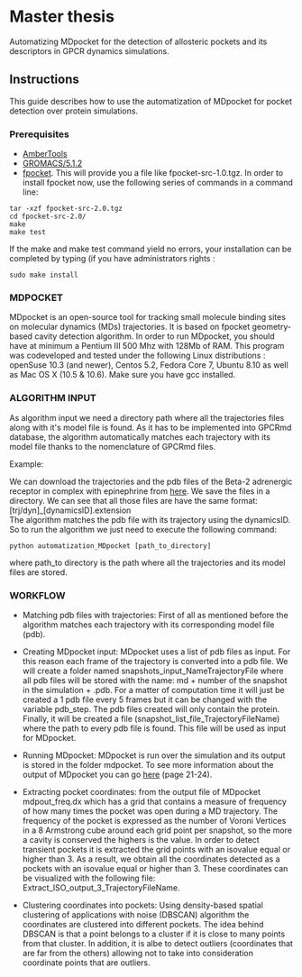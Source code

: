 # Master thesis

Automatizing MDpocket for the detection of allosteric pockets and its descriptors in GPCR dynamics simulations.

## Instructions

This guide describes how to use the automatization of MDpocket for pocket detection over protein simulations.

### Prerequisites

* [AmberTools](https://ambermd.org/AmberTools.php)
* [GROMACS/5.1.2](https://manual.gromacs.org/documentation/5.1.2/install-guide/)
* [fpocket](http://sourceforge.net/projects/fpocket). This will provide you a file like fpocket-src-1.0.tgz.
In order to install fpocket now, use the following series of commands in a command line:
```console
tar -xzf fpocket-src-2.0.tgz
cd fpocket-src-2.0/
make
make test
```
If the make and make test command yield no errors, your installation can be completed by
typing (if you have administrators rights :
```console
sudo make install
```

### MDPOCKET
MDpocket is an open-source tool for tracking small molecule binding sites on molecular dynamics (MDs) trajectories. 
It is based on fpocket  geometry-based cavity detection algorithm. 
In order to run MDpocket, you should have at minimum a Pentium III 500 Mhz with 128Mb of
RAM.   This   program   was   co­developed   and   tested   under   the   following   Linux   distributions   :
openSuse 10.3 (and newer), Centos 5.2, Fedora Core 7, Ubuntu 8.10 as well as Mac OS X (10.5 &
10.6). Make sure you have gcc installed.

### ALGORITHM INPUT

As algorithm input we need a directory path where all the trajectories files along with it's model file is found.
As it has to be implemented into GPCRmd database, the algorithm automatically matches each trajectory with its model file
thanks to the nomenclature of GPCRmd files.

Example:

We can download the trajectories and the pdb files of the Beta-2 adrenergic receptor in complex with epinephrine from [here](https://submission.gpcrmd.org/dynadb/dynamics/id/117/).
We save the files in a directory. We can see that all those files are have the same format:<br />
[trj/dyn]_[dynamicsID].extension <br />
The algorithm matches the pdb file with its trajectory using the dynamicsID. So to run the algorithm we just need to execute the following command:

```console
python automatization_MDpocket [path_to_directory]
```
where path_to directory is the path where all the trajectories and its model files are stored.

### WORKFLOW

* Matching pdb files with trajectories: First of all as mentioned before the algorithm matches each trajectory with its corresponding model file (pdb).

* Creating MDpocket input: MDpocket uses a list of pdb files as input. For this reason each frame of the trajectory is converted into a pdb file. We will create a folder named snapshots_input_NameTrajectoryFile where all pdb files will be stored
  with the name: md + number of the snapshot in the simulation + .pdb. For a matter of computation time it will just be created a 1 pdb file every 5 frames but it can be changed with the variable pdb_step.
  The pdb files created will only contain the protein. Finally, it will be created a file (snapshot_list_file_TrajectoryFileName) where the path to every pdb file is found. This file will be used as input for MDpocket.
  
* Running MDpocket: MDpocket is run over the simulation and its output is stored in the folder mdpocket. To see more information about the output of MDpocket you can go [here](http://fpocket.sourceforge.net/manual_fpocket2.pdf) (page 21-24).

* Extracting pocket coordinates: from the output file of MDpocket mdpout_freq.dx which has a grid that contains a measure of frequency of how many times the pocket was open during a MD trajectory. The frequency of the pocket is expressed as the number of Voroni Vertices in a 8 Armstrong cube around each grid point per snapshot, so the more a cavity is conserved the highers is the value. In order to detect transient pockets it is extracted the grid points with an isovalue equal or higher than 3. As a result, we obtain all the coordinates detected as a pockets with an isovalue equal or higher than 3. These coordinates can be visualized with the following file: Extract_ISO_output_3_TrajectoryFileName.
  
* Clustering coordinates into pockets: Using density-based spatial clustering of applications with noise (DBSCAN) algorithm the coordinates are clustered into different pockets. The idea behind DBSCAN is that a point belongs to a cluster if it is close to many points from that cluster. In addition, it is albe to detect outliers (coordinates that are far from the others) allowing not to take into consideration coordinate points that are outliers.
